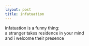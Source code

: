 ```yaml
---
layout: post
title: infatuation
---
```

infatuation is a funny thing:<br>
    a stranger takes residence in your mind<br>
  and i welcome their presence
